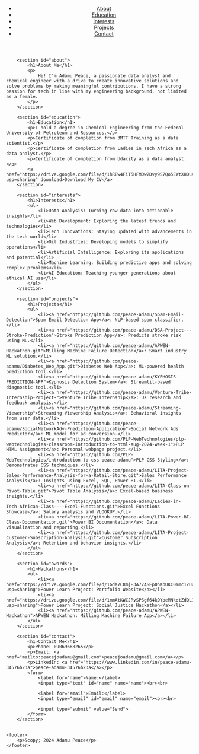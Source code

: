 <!DOCTYPE html>
<html lang="en">
<head>
    <meta charset="UTF-8">
    <meta name="viewport" content="width=device-width, initial-scale=1.0">
    <title>Adamu Peace's Portfolio</title>
    <link rel="stylesheet" href="css_portfolio.css">
</head>
<body>
    <header>
        <nav>
            <ul>
                <li><a href="#about">About</a></li>
                <li><a href="#education">Education</a></li>
                <li><a href="#interests">Interests</a></li>
                <li><a href="#projects">Projects</a></li>
                <li><a href="#contact">Contact</a></li>
            </ul>
        </nav>
    </header>

    
        <section id="about">
            <h1>About Me</h1>
            <p>
                Hi! I'm Adamu Peace, a passionate data analyst and chemical engineer with a drive to create innovative solutions and solve problems by making meaningful contributions. I have a strong passion for tech in line with my engineering background, not limited as a female.
            </p>
        </section>

        <section id="education">
            <h1>Education</h1>
            <p>I hold a degree in Chemical Engineering from the Federal University of Petroleum and Resources.</p>
            <p>Certificate of completion from 3MTT Training as a data scientist.</p>
            <p>Certificate of completion from Ladies in Tech Africa as a data analyst.</p>
            <p>Certificate of completion from Udacity as a data analyst.</p>
            <a href="https://drive.google.com/file/d/1hREw4FiT5HFM0w2Dvy9S7Qo5EWtXHOuX/view?usp=sharing" download>Download My CV</a>
        </section>

        <section id="interests">
            <h1>Interests</h1>
            <ul>
                <li>Data Analysis: Turning raw data into actionable insights</li>
                <li>Web Development: Exploring the latest trends and technologies</li>
                <li>Tech Innovations: Staying updated with advancements in the tech world</li>
                <li>Oil Industries: Developing models to simplify operations</li>
                <li>Artificial Intelligence: Exploring its applications and potential</li>
                <li>Machine Learning: Building predictive apps and solving complex problems</li>
                <li>AI Education: Teaching younger generations about ethical AI use</li>
            </ul>
        </section>

        <section id="projects">
            <h1>Projects</h1>
            <ul>
                <li><a href="https://github.com/peace-adamu/Spam-Email-Detection">Spam Email Detection App</a>: NLP-based spam classifier.</li>
                <li><a href="https://github.com/peace-adamu/DSA-Project---Stroke-Prediction">Stroke Prediction App</a>: Predicts stroke risk using ML.</li>
                <li><a href="https://github.com/peace-adamu/APWEN-Hackathon.git">Milling Machine Failure Detection</a>: Smart industry ML solution.</li>
                <li><a href="https://github.com/peace-adamu/Diabetes_Web_App.git">Diabetes Web App</a>: ML-powered health prediction tool.</li>
                <li><a href="https://github.com/peace-adamu/KYPHOSIS-PREDICTION-APP">Kyphosis Detection System</a>: Streamlit-based diagnostic tool.</li>
                <li><a href="https://github.com/peace-adamu/Venture-Tribe-Internship-Project-">Venture Tribe Internship</a>: UX research and feedback analysis.</li>
                <li><a href="https://github.com/peace-adamu/Streaming-Viewership">Streaming Viewership Analysis</a>: Behavioral insights from user data.</li>
                <li><a href="https://github.com/peace-adamu/SocialNetworkAdv-Prediction-Application">Social Network Ads Predictor</a>: ML model for ad conversion.</li>
                <li><a href="https://github.com/PLP-WebTechnologies/plp-webtechnologies-classroom-introduction-to-html-aug-2024-week-1">PLP HTML Assignment</a>: Personal webpage project.</li>
                <li><a href="https://github.com/PLP-WebTechnologies/introduction-to-css-peace-adamu">PLP CSS Styling</a>: Demonstrates CSS techniques.</li>
                <li><a href="https://github.com/peace-adamu/LITA-Project-Sales-Performance-Analysis-for-a-Retail-Store.git">Sales Performance Analysis</a>: Insights using Excel, SQL, Power BI.</li>
                <li><a href="https://github.com/peace-adamu/LITA-Class-on-Pivot-Table.git">Pivot Table Analysis</a>: Excel-based business insights.</li>
                <li><a href="https://github.com/peace-adamu/Ladies-in-Tech-African-Class----Excel-Functions.git">Excel Functions Showcase</a>: Salary analysis and VLOOKUP.</li>
                <li><a href="https://github.com/peace-adamu/LITA-Power-BI-Class-Documentation.git">Power BI Documentation</a>: Data visualization and reporting.</li>
                <li><a href="https://github.com/peace-adamu/LITA-Project-Customer-Subscription-Analysis.git">Customer Subscription Analysis</a>: Retention and behavior insights.</li>
            </ul>
        </section>

        <section id="awards">
            <h1>Hackathons</h1>
            <ul>
                <li><a href="https://drive.google.com/file/d/1Gda7C8mjH3A77ASEp0hKbUKC0Ymc1ZUx/view?usp=sharing">Power Learn Project: Portfolio Website</a></li>
                <li><a href="https://drive.google.com/file/d/1mmAtKWCJRvSPSgf64k9YpeMNkotZdQLJ/view?usp=sharing">Power Learn Project: Social Justice Hackathon</a></li>
                <li><a href="https://github.com/peace-adamu/APWEN-Hackathon">APWEN Hackathon: Milling Machine Failure App</a></li>
            </ul>
        </section>

        <section id="contact">
            <h1>Contact Me</h1>
            <p>Phone: 09069668265</p>
            <p>Email: <a href="mailto:peacejoadamu@gmail.com">peacejoadamu@gmail.com</a></p>
            <p>LinkedIn: <a href="https://www.linkedin.com/in/peace-adamu-34576b23a">peace-adamu-34576b23a</a></p>
            <form>
                <label for="name">Name:</label>
                <input type="text" id="name" name="name"><br><br>

                <label for="email">Email:</label>
                <input type="email" id="email" name="email"><br><br>

                <input type="submit" value="Send">
            </form>
        </section>
    

    <footer>
        <p>&copy; 2024 Adamu Peace</p>
    </footer>
</body>
</html>
